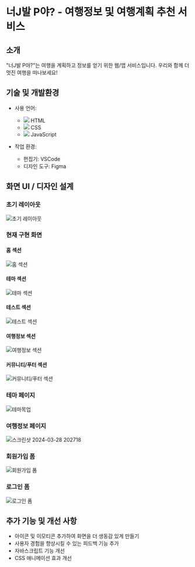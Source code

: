 # 너J발 P야? - 여행정보 및 여행계획 추천 서비스

## 소개
"너J발 P야?"는 여행을 계획하고 정보를 얻기 위한 웹/앱 서비스입니다. 우리와 함께 더 멋진 여행을 떠나보세요!

## 기술 및 개발환경

- 사용 언어:
  - <img src="https://img.icons8.com/color/48/000000/html-5.png"/> HTML
  - <img src="https://img.icons8.com/color/48/000000/css3.png"/> CSS
  - <img src="https://img.icons8.com/color/48/000000/javascript.png"/> JavaScript

- 작업 환경:
  - 편집기: VSCode
  - 디자인 도구: Figma

## 화면 UI / 디자인 설계

### 초기 레이아웃
![초기 레이아웃](https://github.com/h970920/JP_teamProject/assets/147658859/6ccf9d7e-86e8-404a-bf96-f2fd83cc26ba)

### 현재 구현 화면

#### 홈 섹션
![홈 섹션](https://github.com/h970920/JP_teamProject/assets/147658859/0c52384f-a6de-4502-9c5d-9972792ee2ad)

#### 테마 섹션
![테마 섹션](https://github.com/h970920/JP_teamProject/assets/147658859/71cfae1f-6076-4866-8f54-deb2a5c4d21e)

#### 테스트 섹션
![테스트 섹션](https://github.com/h970920/JP_teamProject/assets/147658859/522e4d2a-dc0c-4835-a56e-f2def48cf47f)

#### 여행정보 섹션
![여행정보 섹션](https://github.com/h970920/JP_teamProject/assets/147658859/3f68237e-a901-4615-b2f3-a2a89aafd9fd)

#### 커뮤니티/푸터 섹션
![커뮤니티/푸터 섹션](https://github.com/h970920/JP_teamProject/assets/147658859/b9169ac5-bce1-439f-94e1-27343419a5af)

### 테마 페이지
![테마목업](https://github.com/h970920/JP_teamProject/assets/147658859/19dde53e-24a7-47ac-b2c6-8d62b9e59f2b)

### 여행정보 페이지
![스크린샷 2024-03-28 202718](https://github.com/h970920/JP_teamProject/assets/147658859/4dd748d2-1a4e-439f-8824-5eeea1e69a49)

### 회원가입 폼
![회원가입 폼](https://github.com/h970920/JP_teamProject/assets/147658859/c865eb59-241a-486c-bfe9-573c6e84b0cb)

### 로그인 폼
![로그인 폼](https://github.com/h970920/JP_teamProject/assets/147658859/cd352af7-d362-497f-9d11-dda58aa310a4)



## 추가 기능 및 개선 사항
- 아이콘 및 이모티콘 추가하여 화면을 더 생동감 있게 만들기
- 사용자 경험을 향상시킬 수 있는 피드백 기능 추가
- 자바스크립트 기능 개선
- CSS 애니메이션 효과 개선 
